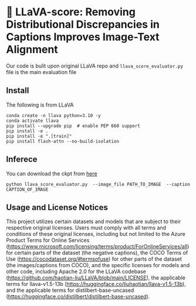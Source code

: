 # 🌋 LLaVA-score: Removing Distributional Discrepancies in Captions Improves Image-Text Alignment

Our code is bulit upon original LLaVA repo and `llava_score_evaluator.py` file is the main evaluation file

## Install

The following is from LLaVA

```
conda create -n llava python=3.10 -y
conda activate llava
pip install --upgrade pip  # enable PEP 660 support
pip install -e .
pip install -e ".[train]"
pip install flash-attn --no-build-isolation
```


## Inferece 

You can download the ckpt from [here](https://scenegan.s3.us-east-2.amazonaws.com/llava-score-ckpt.zip)



```
python llava_score_evaluator.py  --image_file PATH_TO_IMAGE  --caption CAPTION_OF_IMAGE
```


## Usage and License Notices
This project utilizes certain datasets and models that are subject to their respective original licenses. Users must comply with all terms and conditions of these original licenses, including but not limited to the Azure Product Terms for Online Services (https://www.microsoft.com/licensing/terms/product/ForOnlineServices/all) for certain parts of the dataset (the negative captions), the COCO Terms of Use (https://cocodataset.org/#termsofuse) for other parts of the dataset (the images/captions from COCO), and the specific licenses for models and other code, including Apache 2.0 for the LLaVA codebase (https://github.com/haotian-liu/LLaVA/blob/main/LICENSE), the applicable terms for llava-v1.5-13b (https://huggingface.co/liuhaotian/llava-v1.5-13b), and the applicable terms for distilbert-base-uncased (https://huggingface.co/distilbert/distilbert-base-uncased).
